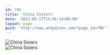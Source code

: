 ```yaml
---
id: 798
title: 'China Sisters'
date: '2023-03-17T13:45:14+00:00'
layout: page
guid: 'http://new.andydixon.com/?page_id=798'
---
```


![China Sisters](https://i0.wp.com/assets.g8x2.ldn.idrivee2-23.com/posters/China%20Sisters%2001.jpg?w=1200&ssl=1 "China Sisters")  
![China Sisters](https://i0.wp.com/assets.g8x2.ldn.idrivee2-23.com/posters/China%20Sisters%2002.jpg?w=1200&ssl=1 "China Sisters")
